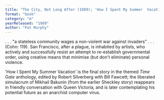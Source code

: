```yaml
---
title: "The City, Not Long After (1989); 'How I Spent My Summer  Vacation' (1989)"
format: "book"
category: "m"
yearReleased: "1989"
author: "Pat Murphy"
---
```

. . . "a stateless community wages a non-violent war against invaders" . . . (Cohn: 119).  San Francisco, after a plague, is inhabited by artists, who actively and  successfully resist an attempt to re-establish governmental order, using  creative means that minimise (but don't eliminate) personal violence.

'How I Spent My Summer Vacation' is the final  story in the themed _Time Gate_ anthology, edited by Robert Silverberg with  Bill Fawcett; the liberated simulacrum of Mikhail Bakunin (from the earlier  Sheckley story) reappears in friendly conversation with Queen Victoria, and is  later contemplating his potential future as an anarchist computer virus.

